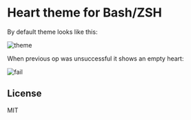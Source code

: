 # Heart theme for Bash/ZSH

By default theme looks like this:

![theme](https://github.com/gko/heart-theme/raw/master/theme.png)

When previous op was unsuccessful it shows an empty heart:

![fail](https://github.com/gko/heart-theme/raw/master/fail.png)

## License

MIT